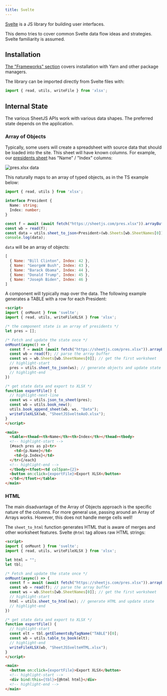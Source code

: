 ```yaml
---
title: Svelte
---
```


[Svelte](https://svelte.dev/) is a JS library for building user interfaces.

This demo tries to cover common Svelte data flow ideas and strategies. Svelte
familiarity is assumed.


## Installation

[The "Frameworks" section](../getting-started/installation/frameworks) covers
installation with Yarn and other package managers.

The library can be imported directly from Svelte files with:

```js
import { read, utils, writeFile } from 'xlsx';
```


## Internal State

The various SheetJS APIs work with various data shapes.  The preferred state
depends on the application.

### Array of Objects

Typically, some users will create a spreadsheet with source data that should be
loaded into the site.  This sheet will have known columns.  For example, our
[presidents sheet](https://sheetjs.com/pres.xlsx) has "Name" / "Index" columns:

![`pres.xlsx` data](pathname:///pres.png)

This naturally maps to an array of typed objects, as in the TS example below:

```ts
import { read, utils } from 'xlsx';

interface President {
  Name: string;
  Index: number;
}

const f = await (await fetch("https://sheetjs.com/pres.xlsx")).arrayBuffer();
const wb = read(f);
const data = utils.sheet_to_json<President>(wb.Sheets[wb.SheetNames[0]]);
console.log(data);
```

`data` will be an array of objects:

```js
[
  { Name: "Bill Clinton", Index: 42 },
  { Name: "GeorgeW Bush", Index: 43 },
  { Name: "Barack Obama", Index: 44 },
  { Name: "Donald Trump", Index: 45 },
  { Name: "Joseph Biden", Index: 46 }
]
```

A component will typically map over the data. The following example generates
a TABLE with a row for each President:

```html title="src/SheetJSSvelteAoO.svelte"
<script>
import { onMount } from 'svelte';
import { read, utils, writeFileXLSX } from 'xlsx';

/* the component state is an array of presidents */
let pres = [];

/* Fetch and update the state once */
onMount(async() => {
  const f = await (await fetch("https://sheetjs.com/pres.xlsx")).arrayBuffer();
  const wb = read(f); // parse the array buffer
  const ws = wb.Sheets[wb.SheetNames[0]]; // get the first worksheet
  // highlight-start
  pres = utils.sheet_to_json(ws); // generate objects and update state
  // highlight-end
})

/* get state data and export to XLSX */
function exportFile() {
  // highlight-next-line
  const ws = utils.json_to_sheet(pres);
  const wb = utils.book_new();
  utils.book_append_sheet(wb, ws, "Data");
  writeFileXLSX(wb, "SheetJSSvelteAoO.xlsx");
}
</script>

<main>
  <table><thead><th>Name</th><th>Index</th></thead><tbody>
  <!-- highlight-start -->
  {#each pres as p}<tr>
    <td>{p.Name}</td>
    <td>{p.Index}</td>
  </tr>{/each}
  <!-- highlight-end -->
  </tbody><tfoot><td colSpan={2}>
  <button on:click={exportFile}>Export XLSX</button>
  </td></tfoot></table>
</main>
```

### HTML

The main disadvantage of the Array of Objects approach is the specific nature
of the columns.  For more general use, passing around an Array of Arrays works.
However, this does not handle merge cells well!

The `sheet_to_html` function generates HTML that is aware of merges and other
worksheet features.  Svelte `@html` tag allows raw HTML strings:

```html title="src/SheetJSSvelteHTML.svelte"
<script>
import { onMount } from 'svelte';
import { read, utils, writeFileXLSX } from 'xlsx';

let html = "";
let tbl;

/* Fetch and update the state once */
onMount(async() => {
  const f = await (await fetch("https://sheetjs.com/pres.xlsx")).arrayBuffer();
  const wb = read(f); // parse the array buffer
  const ws = wb.Sheets[wb.SheetNames[0]]; // get the first worksheet
  // highlight-start
  html = utils.sheet_to_html(ws); // generate HTML and update state
  // highlight-end
})

/* get state data and export to XLSX */
function exportFile() {
  // highlight-start
  const elt = tbl.getElementsByTagName("TABLE")[0];
  const wb = utils.table_to_book(elt);
  // highlight-end
  writeFileXLSX(wb, "SheetJSSvelteHTML.xlsx");
}
</script>

<main>
  <button on:click={exportFile}>Export XLSX</button>
  <!-- highlight-start -->
  <div bind:this={tbl}>{@html html}</div>
  <!-- highlight-end -->
</main>
```
